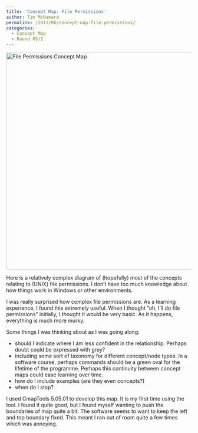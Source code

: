 ```yaml
---
title: 'Concept Map: File Permissions'
author: Tim McNamara
permalink: /2013/06/concept-map-file-permissions/
categories:
  - Concept Map
  - Round 05/1
---
```

[<img class="alignnone size-large wp-image-2968" alt="File Permissions Concept Map" src="http://teaching.software-carpentry.org/wp-content/uploads/2013/06/FilePermissions-1024x853.jpg" width="707" height="588" />][1]

Here is a relatively complex diagram of (hopefully) most of the concepts relating to (UNIX) file permissions. I don&#8217;t have too much knowledge about how things work in Windows or other environments.

I was really surprised how complex file permissions are. As a learning experience, I found this extremely useful. When I thought &#8220;oh, I&#8217;ll do file permissions&#8221; initially, I thought it would be very basic. As it happens, everything is much more murky.

Some things I was thinking about as I was going along:

*   should I indicate where I am less confident in the relationship. Perhaps doubt could be expressed with grey?
*   including some sort of taxonomy for different concept/node types. In a software course, perhaps commands should be a green oval for the lifetime of the programme. Perhaps this continuity between concept maps could ease learning over time.
*   how do I include examples (are they even concepts?)
*   when do I stop?

I used CmapTools 5.05.01 to develop this map. It is my first time using the tool. I found it quite good, but I found myself wanting to push the boundaries of map quite a bit. The software seems to want to keep the left and top boundary fixed. This meant I ran out of room quite a few times which was annoying.

 [1]: http://teaching.software-carpentry.org/wp-content/uploads/2013/06/FilePermissions.jpg
